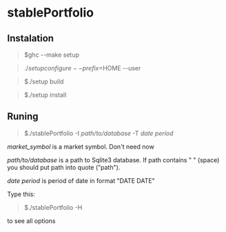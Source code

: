 stablePortfolio
===============

Instalation
-----------
> $ghc --make setup

> $./setup configure --prefix=$HOME --user

> $./setup build

> $./setup install

Runing
------

> $./stablePortfolio -I *path/to/database* -T *date period* 

 *market_symbol* is a market symbol. Don't need now

 *path/to/database* is a path to Sqlite3 database.
If path contains " " (space) you should put path into quote ("path").

 *date period* is period of date in format "DATE DATE"

 Type this:
> $./stablePortfolio -H

  to see all options  
